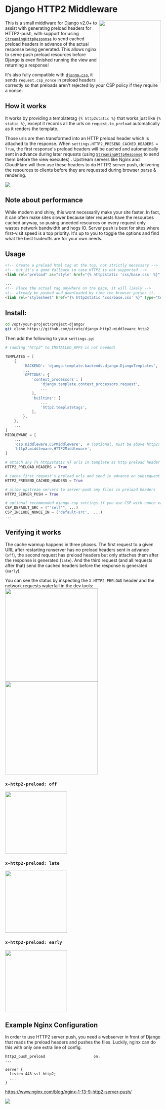 # Django HTTP2 Middleware

<img src="https://blog.golang.org/h2push/serverpush.svg" height="200px" align="right">

This is a small middlware for Django v2.0+ to assist with generating preload headers for HTTP2-push, with support for using [`StreamingHttpResponse`](https://docs.djangoproject.com/en/2.2/ref/request-response/#django.http.StreamingHttpResponse) to send cached preload headers in advance of the actual response being generated. This allows nginx to serve push preload resources before
Django is even finished running the view and returning a response!

It's also fully compatible with [`django-csp`](https://django-csp.readthedocs.io/en/latest/configuration.html), it sends `request.csp_nonce` 
in preload headers correctly so that preloads aren't rejected by your CSP policy if they require a nonce.

## How it works

It works by providing a templatetag `{% http2static %}` that works just
like `{% static %}`, except it records all the urls on `request.to_preload` automatically as it renders the template.

Those urls are then transformed into an HTTP preload header which is attached to the response. When `settings.HTTP2_PRESEND_CACHED_HEADERS = True`, the first response's preload headers will be cached and automatically sent in advance during later requests (using [`StreamingHttpResponse`](https://docs.djangoproject.com/en/2.2/ref/request-response/#django.http.StreamingHttpResponse) to send them before the view executes) . Upstream servers like Nginx and CloudFlare will then use these headers to do HTTP2 server push, delivering the resources to clients before they are requested during browser parse & rendering.

<img src="https://i.imgur.com/sow31ar.png">

## Note about performance

While modern and shiny, this wont necessarily make your site faster. In fact, it can often make sites slower because later requests have the resources cached anyway, so pusing uneeded resources on every request only wastes network bandwidth and hogs IO. Server push is best for sites where first-visit speed is a top priority.  It's up to you to toggle the options and find what the best tradeoffs are for your own needs.

## Usage
```html
<!-- Create a preload html tag at the top, not strictly necessary -->
<!-- but it's a good fallback in case HTTP2 is not supported -->
<link rel="preload" as="style" href="{% http2static 'css/base.css' %}" crossorigin nonce="{{request.csp_nonce}}">

...
<!-- Place the actual tag anywhere on the page, it will likely -->
<!-- already be pushed and downloaded by time the browser parses it. -->
<link rel="stylesheet" href="{% http2static 'css/base.css' %}" type="text/css" crossorigin nonce="{{request.csp_nonce}}">
```

## Install:

```bash
cd /opt/your-project/project-django/
git clone https://github.com/pirate/django-http2-middleware http2
```

Then add the following to your `settings.py`:
```python
# (adding "http2" to INSTALLED_APPS is not needed)

TEMPLATES = [
    {
        'BACKEND': 'django.template.backends.django.DjangoTemplates',
        ...
        'OPTIONS': {
            'context_processors': [
                'django.template.context_processors.request',
                ...
            ],
            'builtins': [
                ...
                'http2.templatetags',
            ],
        },
    },
    ...
]
MIDDLEWARE = [
    ...
    'csp.middleware.CSPMiddleware',  # (optional, must be above http2)
    'http2.middleware.HTTP2Middleware',
]

# attach any {% http2static %} urls in template as http preload header
HTTP2_PRELOAD_HEADERS = True

# cache first request's preload urls and send in advance on subsequent requests
HTTP2_PRESEND_CACHED_HEADERS = True

# allow upstream servers to server-push any files in preload headers
HTTP2_SERVER_PUSH = True

# optional recommended django-csp settings if you use CSP with nonce validation
CSP_DEFAULT_SRC = ("'self'", ...)
CSP_INCLUDE_NONCE_IN = ('default-src',  ...)
...
```

## Verifying it works

The cache warmup happens in three phases.  The first request to a given URL
after restarting runserver has no preload headers sent in advance (`off`), the second request has preload headers but only
attaches them after the response is generated (`late`).  And the third request
(and all requests after that) send the cached headers before the response is generated (`early`).

You can see the status by inspecting the `X-HTTP2-PRELOAD` header and the network requests waterfall in the dev tools:  
<img src="https://i.imgur.com/cHRF8ZF.png" width="300px">
<img src="https://i.imgur.com/g0ZU5u9.png" width="300px">

### `x-http2-preload: off`

<img src="https://i.imgur.com/sN5Rmjn.png" width="200px">

### `x-http2-preload: late`

<img src="https://i.imgur.com/pSOcGQy.png" width="200px">

### `x-http2-preload: early`

<img src="https://i.imgur.com/ouRu1rf.png" width="200px">




## Example Nginx Configuration

In order to use HTTP2 server push, you need a webserver in front of Django that reads
the <Link> preload headers and pushes the files.  Luckily, nginx can do this with only
one extra line of config.

```nginx
http2_push_preload                      on;
...

server {
  listen 443 ssl http2;
  ...
}
```

https://www.nginx.com/blog/nginx-1-13-9-http2-server-push/

<img src="https://www.nginx.com/wp-content/uploads/2018/02/http2-server-push-testing-results.png">
